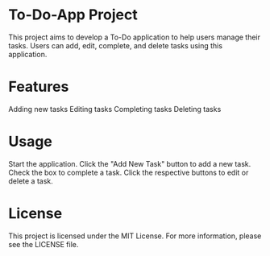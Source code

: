 # To-Do-App Project
This project aims to develop a To-Do application to help users manage their tasks. Users can add, edit, complete, and delete tasks using this application.

# Features
Adding new tasks
Editing tasks
Completing tasks
Deleting tasks


# Usage
Start the application.
Click the "Add New Task" button to add a new task.
Check the box to complete a task.
Click the respective buttons to edit or delete a task.

# License
This project is licensed under the MIT License. For more information, please see the LICENSE file.

